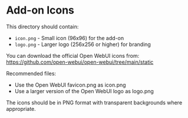 # Add-on Icons

This directory should contain:

- `icon.png` - Small icon (96x96) for the add-on
- `logo.png` - Larger logo (256x256 or higher) for branding

You can download the official Open WebUI icons from:
<https://github.com/open-webui/open-webui/tree/main/static>

Recommended files:

- Use the Open WebUI favicon.png as icon.png
- Use a larger version of the Open WebUI logo as logo.png

The icons should be in PNG format with transparent backgrounds where appropriate.
